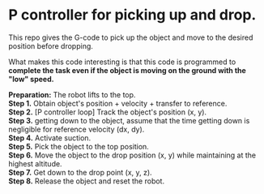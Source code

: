# P controller for picking up and drop.  

This repo gives the G-code to pick up the object and move to the desired position before dropping.  

What makes this code interesting is that this code is programmed to   
**complete the task even if the object is moving on the ground with the "low" speed.**  

**Preparation:** The robot lifts to the top.  
**Step 1.** Obtain object's position + velocity + transfer to reference.  
**Step 2.** [P controller loop] Track the object's position (x, y).  
**Step 3.** getting down to the object, assume that the time getting down is negligible for reference velocity (dx, dy).  
**Step 4.** Activate suction.  
**Step 5.** Pick the object to the top position.  
**Step 6.** Move the object to the drop position (x, y) while maintaining at the highest altitude.  
**Step 7.** Get down to the drop point (x, y, z).  
**Step 8.** Release the object and reset the robot.
